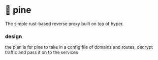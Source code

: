 # 🌲 pine

The simple rust-based reverse proxy built on top of hyper.

### design

the plan is for pine to take in a config file of domains and routes, decrypt traffic and pass it on to the services
